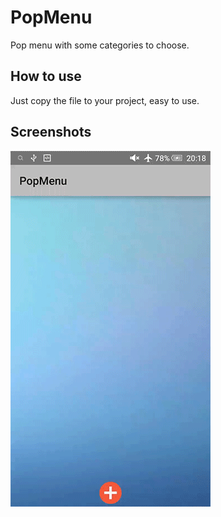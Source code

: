 # PopMenu
Pop menu with some categories to choose.
## How to use
Just copy the file to your project, easy to use.
## Screenshots
![](https://github.com/EvanJamesMG/PopMenu/blob/master/PopMenu.gif)

